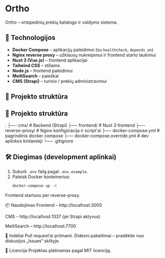 # Ortho

Ortho – ortopedinių prekių katalogo ir valdymo sistema.

## 🚀 Technologijos

- **Docker Compose** – aplikacijų paleidimui (su `healthcheck`, `depends_on`)
- **Nginx reverse proxy** – užklausų nukreipimui ir frontend starto laukimui
- **Nuxt 3 (Vue.js)** – frontend aplikacijai
- **Tailwind CSS** – stiliams
- **Node.js** – frontend paleidimui
- **MeiliSearch** – paieškai
- **CMS (Strapi)** – turinio / prekių administravimui

## 📂 Projekto struktūra

## 📂 Projekto struktūra

.
├── cms/ # Backend (Strapi)
├── frontend/ # Nuxt 3 frontend
├── reverse-proxy/ # Nginx konfigūracija ir script'ai
├── docker-compose.yml # pagrindinis docker compose
├── docker-compose.override.yml # dev aplinkos kintamieji
└── .gitignore

## 🛠️ Diegimas (development aplinkai)

1. Sukurk `.env` failą pagal `.env.example`.
2. Paleisk Docker konteinerius:
   ```bash
   docker-compose up -d
Frontend startuos per reverse-proxy.

📦 Naudojimas
Frontend – http://localhost:3000

CMS – http://localhost:1337 (jei Strapi aktyvus)

MeiliSearch – http://localhost:7700

🤝 Indėliai
Pull request’ai priimami.
Didesni pakeitimai – pradėkite nuo diskusijos „Issues“ skiltyje.

📜 Licencija
Projektas platinamas pagal MIT licenciją.

